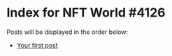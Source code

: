 # Index for NFT World #4126
Posts will be displayed in the order below:

- [Your first post](./001-first.md)


